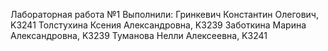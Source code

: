 Лабораторная работа №1
Выполнили: 
Гринкевич Константин Олегович, K3241
Толстухина Ксения Александровна, K3239
Заботкина Марина Александровна, K3239
Туманова Нелли Алексеевна, K3241
